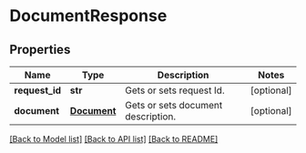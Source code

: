 # DocumentResponse

## Properties
Name | Type | Description | Notes
------------ | ------------- | ------------- | -------------
**request_id** | **str** | Gets or sets request Id. | [optional] 
**document** | [**Document**](Document.md) | Gets or sets document description. | [optional] 

[[Back to Model list]](../README.md#documentation-for-models) [[Back to API list]](../README.md#documentation-for-api-endpoints) [[Back to README]](../README.md)


